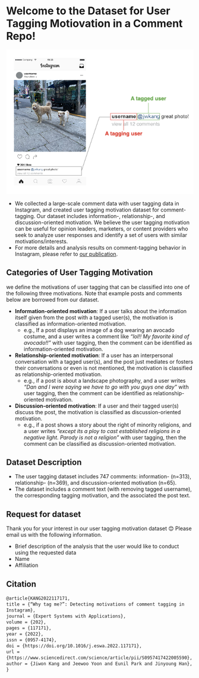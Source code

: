 # Welcome to the Dataset for User Tagging Motiovation in a Comment Repo!

![Example of user tagging in a comment in Instagram](tagging_example.png)

- We collected a large-scale comment data with user tagging data in Instagram, and created user tagging motivation dataset for comment-tagging. Our dataset includes information-, relationship-, and discussion-oriented motivation. We believe the user tagging motivation can be useful for opinion leaders, marketers, or content providers who seek to analyze user responses and identify a set of users with similar motivations/interests.
- For more details and analysis results on comment-tagging behavior in Instagram, please refer to [our publication](https://doi.org/10.1016/j.eswa.2022.117171). 


## Categories of User Tagging Motivation
we define the motivations of user tagging that can be classified into one of the following three motivations. Note that example posts and comments below are borrowed from our dataset.
- **Information-oriented motivation**: If a user talks about the information itself given from the post with a tagged user(s), the motivation is classified as information-oriented motivation. 
  - e.g., If a post displays an image of a dog wearing an avocado costume, and a user writes a comment like *“lol!! My favorite kind of avocado!!”* with user tagging, then the comment can be identified as information-oriented motivation.
- **Relationship-oriented motivation**: If a user has an interpersonal conversation with a tagged user(s), and the post just mediates or fosters their conversations or even is not mentioned, the motivation is classified as relationship-oriented motivation. 
  - e.g., if a post is about a landscape photography, and a user writes *“Dan and I were saying we have to go with you guys one day”* with user tagging, then the comment can be identified as relationship-oriented motivation.
- **Discussion-oriented motivation**: If a user and their tagged user(s) discuss the post, the motivation is classified as discussion-oriented motivation.
  - e.g., if a post shows a story about the right of minority religions, and a user writes *“except its a ploy to cast established religions in a negative light. Parody is not a religion”* with user tagging, then the comment can be classified as discussion-oriented motivation.

## Dataset Description
- The user tagging dataset includes 747 comments: information- (n=313), relationship- (n=369), and discussion-oriented motivation (n=65). 
- The dataset includes a comment text (with removing tagged username), the corresponding tagging motivation, and the associated the post text.

## Request for dataset
Thank you for your interest in our user tagging motivation dataset 😊 Please email us with the following information.
- Brief description of the analysis that the user would like to conduct using the requested data
- Name
- Affiliation

## Citation
```
@article{KANG2022117171,
title = {“Why tag me?”: Detecting motivations of comment tagging in Instagram},
journal = {Expert Systems with Applications},
volume = {202},
pages = {117171},
year = {2022},
issn = {0957-4174},
doi = {https://doi.org/10.1016/j.eswa.2022.117171},
url = {https://www.sciencedirect.com/science/article/pii/S0957417422005590},
author = {Jiwon Kang and Jeewoo Yoon and Eunil Park and Jinyoung Han},
}
```
